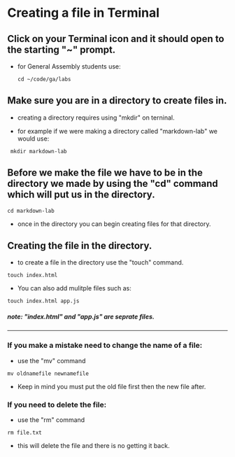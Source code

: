# Creating a file in Terminal

## Click on your Terminal icon and it should open to the starting "~" prompt.
* for General Assembly students use:

     ```cd ~/code/ga/labs```

## Make sure you are in a directory to create files in.
* creating a directory requires using "mkdir" on terninal.

* for example if we were making a directory called "markdown-lab" we would use:

``` mkdir markdown-lab```

## Before we make the file we have to be in the directory we made by using the "cd" command which will put us in the directory.

```cd markdown-lab```

* once in the directory you can begin creating files for that directory.

## Creating the file in the directory.
* to create a file in the directory use the "touch" command.

```touch index.html```

* You can also add mulitple files such as:

```touch index.html app.js```

##### note: "index.html" and "app.js" are seprate files.

------------------------------------

### If you make a mistake need to change the name of a file:
* use the "mv" command

```mv oldnamefile newnamefile```
* Keep in mind you must put the old file first then the new file after.

### If you need to delete the file:
* use the "rm" command

```rm file.txt```
* this will delete the file and there is no getting it back.